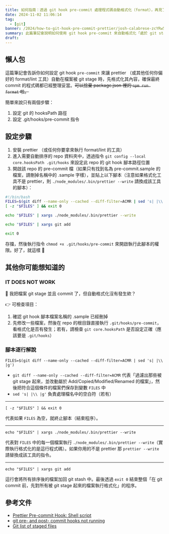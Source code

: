 ```yaml
---
title: 如何指南：透過 git hook pre-commit 處理程式碼自動格式化（format），再見了 npm run format
date: 2024-11-02 11:06:14
tag:
  - [git]
banner: /2024/how-to-git-hook-pre-commit-prettier/josh-calabrese-zcYRw547Dps-unsplash.jpg
summary: 此篇筆記會說明如何使用 git hook pre-commit 來自動格式化「處於 git stage 階段的檔案」，確保被 git commit 的都是已經格式化後的內容
draft: 
---
```


## 懶人包

這篇筆記會告訴你如何設定 git hook `pre-commit` 來讓 prettier （或其他任何你偏好的 format/lint 工具）自動在檔案被 git stage 時，先格式化其內容，確保最終 commit 的程式碼都已經整理妥當。~~可以捨棄 package.json 裡的 `npm run format` 啦。~~

簡單來說只有兩個步驟：

1. 設定 git 的 hooksPath 路徑
2. 設定 .git/hooks/pre-commit 指令

## 設定步驟

1. 安裝 prettier （或任何你要拿來執行 format/lint 的工具）
2. 進入需要自動排序的 repo 資料夾中，透過指令 `git config --local core.hooksPath .git/hooks` 來設定此 repo 的 git hook 腳本路徑位置
3. 開啟該 repo 的 pre-commit 檔（如果只有找到名為 pre-commit.sample 的檔案，請刪掉名稱中的 .sample 字樣），並貼上以下腳本（注意如果格式化工具不是 prettier，則 `./node_modules/.bin/prettier --write` 請換成該工具的腳本）：

```bash
#!/bin/bash
FILES=$(git diff --name-only --cached --diff-filter=ACMR | sed 's| |\\ |g')
[ -z "$FILES" ] && exit 0

echo "$FILES" | xargs ./node_modules/.bin/prettier --write

echo "$FILES" | xargs git add

exit 0
```

存擋，然後執行指令 `chmod +x .git/hooks/pre-commit` 來開啟執行此腳本的權限。好了，就這樣 🌚

## 其他你可能想知道的

### IT DOES NOT WORK

🤨 我把檔案 git stage 並且 commit 了，但自動格式化沒有發生欸？

👉 可檢查項目：

1. 確認 git hook 腳本檔案名稱的 .sample 已經刪掉
2. 先修改一些檔案，然後在 repo 的根目錄直接執行 `.git/hooks/pre-commit`，看格式化是否有發生；若有，請檢查 `git core.hooksPath` 是否設定正確（應該要是 `.git/hooks`）

### 腳本逐行解說

`FILES=$(git diff --name-only --cached --diff-filter=ACMR | sed 's| |\\ |g')`

- `git diff --name-only --cached --diff-filter=ACMR` 代表「過濾出那些被 git stage 起來，並改動屬於 Add/Copied/Modified/Renamed 的檔案」，然後把符合這個條件的檔案們保存到變數 `FILES` 中
- `sed 's| |\\ |g'` 負責處理檔名中的空白符（若有）

---

`[ -z "$FILES" ] && exit 0`

代表如果 `FILES` 為空，就終止腳本（結束程序）。

---

`echo "$FILES" | xargs ./node_modules/.bin/prettier --write`

代表對 `FILES` 中的每一個檔案執行 `./node_modules/.bin/prettier --write`（實際執行格式化的是這行程式碼）。如果你用的不是 prettier 那 `prettier --write` 請替換成該工具的指令。

---

`echo "$FILES" | xargs git add`

這行會將所有排序後的檔案加回 git stash 中。最後透過 `exit 0` 結束整個「在 git commit 前，先對所有被 git stage 起來的檔案執行格式化」的程序。

## 參考文件

- [Prettier Pre-commit Hook: Shell script](https://prettier.io/docs/en/precommit.html#option-4-shell-script)
- [git pre- and post- commit hooks not running](https://stackoverflow.com/a/49912720)
- [Git list of staged files](https://stackoverflow.com/a/33610683)
